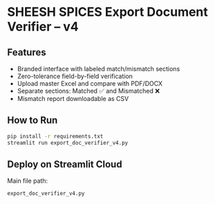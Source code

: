 # SHEESH SPICES Export Document Verifier – v4

## Features
- Branded interface with labeled match/mismatch sections
- Zero-tolerance field-by-field verification
- Upload master Excel and compare with PDF/DOCX
- Separate sections: Matched ✅ and Mismatched ❌
- Mismatch report downloadable as CSV

## How to Run

```bash
pip install -r requirements.txt
streamlit run export_doc_verifier_v4.py
```

## Deploy on Streamlit Cloud
Main file path:
```
export_doc_verifier_v4.py
```